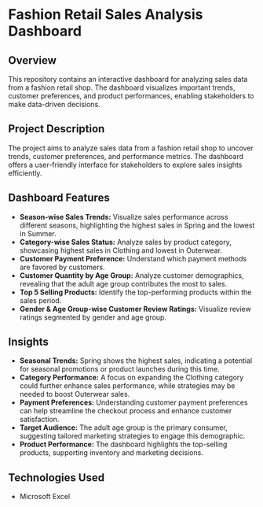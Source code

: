 # Fashion Retail Sales Analysis Dashboard

## Overview
This repository contains an interactive dashboard for analyzing sales data from a fashion retail shop. The dashboard visualizes important trends, customer preferences, and product performances, enabling stakeholders to make data-driven decisions.


## Project Description
The project aims to analyze sales data from a fashion retail shop to uncover trends, customer preferences, and performance metrics. The dashboard offers a user-friendly interface for stakeholders to explore sales insights efficiently.

## Dashboard Features
- **Season-wise Sales Trends:** Visualize sales performance across different seasons, highlighting the highest sales in Spring and the lowest in Summer.
- **Category-wise Sales Status:** Analyze sales by product category, showcasing highest sales in Clothing and lowest in Outerwear.
- **Customer Payment Preference:** Understand which payment methods are favored by customers.
- **Customer Quantity by Age Group:** Analyze customer demographics, revealing that the adult age group contributes the most to sales.
- **Top 5 Selling Products:** Identify the top-performing products within the sales period.
- **Gender & Age Group-wise Customer Review Ratings:** Visualize review ratings segmented by gender and age group.

## Insights
- **Seasonal Trends:** Spring shows the highest sales, indicating a potential for seasonal promotions or product launches during this time.
- **Category Performance:** A focus on expanding the Clothing category could further enhance sales performance, while strategies may be needed to boost Outerwear sales.
- **Payment Preferences:** Understanding customer payment preferences can help streamline the checkout process and enhance customer satisfaction.
- **Target Audience:** The adult age group is the primary consumer, suggesting tailored marketing strategies to engage this demographic.
- **Product Performance:** The dashboard highlights the top-selling products, supporting inventory and marketing decisions.

## Technologies Used
- Microsoft Excel

